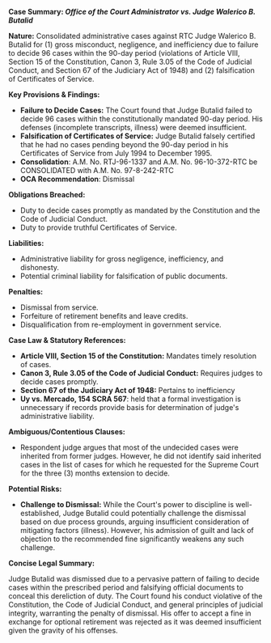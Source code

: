 **Case Summary: *Office of the Court Administrator vs. Judge Walerico B. Butalid***

**Nature:** Consolidated administrative cases against RTC Judge Walerico B. Butalid for (1) gross misconduct, negligence, and inefficiency due to failure to decide 96 cases within the 90-day period (violations of Article VIII, Section 15 of the Constitution, Canon 3, Rule 3.05 of the Code of Judicial Conduct, and Section 67 of the Judiciary Act of 1948) and (2) falsification of Certificates of Service.

**Key Provisions & Findings:**

*   **Failure to Decide Cases:** The Court found that Judge Butalid failed to decide 96 cases within the constitutionally mandated 90-day period. His defenses (incomplete transcripts, illness) were deemed insufficient.
*   **Falsification of Certificates of Service:** Judge Butalid falsely certified that he had no cases pending beyond the 90-day period in his Certificates of Service from July 1994 to December 1995.
*   **Consolidation**: A.M. No. RTJ-96-1337 and A.M. No. 96-10-372-RTC be CONSOLIDATED with A.M. No. 97-8-242-RTC
*   **OCA Recommendation**: Dismissal

**Obligations Breached:**

*   Duty to decide cases promptly as mandated by the Constitution and the Code of Judicial Conduct.
*   Duty to provide truthful Certificates of Service.

**Liabilities:**

*   Administrative liability for gross negligence, inefficiency, and dishonesty.
*   Potential criminal liability for falsification of public documents.

**Penalties:**

*   Dismissal from service.
*   Forfeiture of retirement benefits and leave credits.
*   Disqualification from re-employment in government service.

**Case Law & Statutory References:**

*   **Article VIII, Section 15 of the Constitution:** Mandates timely resolution of cases.
*   **Canon 3, Rule 3.05 of the Code of Judicial Conduct:** Requires judges to decide cases promptly.
*   **Section 67 of the Judiciary Act of 1948:** Pertains to inefficiency
*   **Uy vs. Mercado, 154 SCRA 567**: held that a formal investigation is unnecessary if records provide basis for determination of judge's administrative liability.

**Ambiguous/Contentious Clauses:**

*   Respondent judge argues that most of the undecided cases were inherited from former judges. However, he did not identify said inherited cases in the list of cases for which he requested for the Supreme Court for the three (3) months extension to decide.

**Potential Risks:**

*   **Challenge to Dismissal:** While the Court's power to discipline is well-established, Judge Butalid could potentially challenge the dismissal based on due process grounds, arguing insufficient consideration of mitigating factors (illness). However, his admission of guilt and lack of objection to the recommended fine significantly weakens any such challenge.

**Concise Legal Summary:**

Judge Butalid was dismissed due to a pervasive pattern of failing to decide cases within the prescribed period and falsifying official documents to conceal this dereliction of duty. The Court found his conduct violative of the Constitution, the Code of Judicial Conduct, and general principles of judicial integrity, warranting the penalty of dismissal. His offer to accept a fine in exchange for optional retirement was rejected as it was deemed insufficient given the gravity of his offenses.
